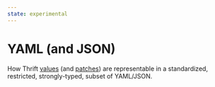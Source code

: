 ```yaml
---
state: experimental
---
```

# YAML (and JSON)

How Thrift [values](../spec/definition/data.md) (and [patches](patch.md)) are representable in a standardized, restricted, strongly-typed, subset of YAML/JSON.
